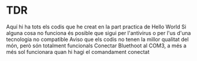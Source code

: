 # TDR
Aquí hi ha tots els codis que he creat en la part practica de Hello World
Si alguna cosa no funciona és posible que sigui per l'antivirus o per l'us d'una tecnologia no compatible
Aviso que els codis no tenen la millor qualitat del món, però són totalment funcionals
Conectar Bluethoot al COM3, a més a més sol funcionara quan hi hagi el comandament conectat
